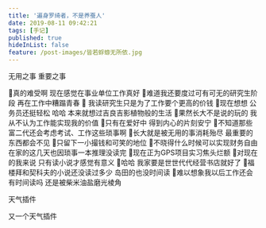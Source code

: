 ```yaml
---
title: '遍身罗绮者，不是养蚕人'
date: 2019-08-11 09:42:21
tags: [手记]
published: true
hideInList: false
feature: /post-images/皆若蜉蝣无所依.jpg
---
```

无用之事  重要之事

<!-- more -->

🌱真的难受啊 现在感觉在事业单位工作真好
🌱难道我还要度过可有可无的研究生阶段 再在工作中糟蹋青春
🌱 我读研究生只是为了工作要个更高的价钱
🌱现在想想 公务员还挺轻松 哈哈  本来就想过吉良吉影植物般的生活
🌱果然长大不是说的玩的 我从不认为工作能实现我的价值
🌱只有在爱好中 得到内心的片刻安宁
🌱不知道那些富二代还会考虑考试、工作这些琐事啊
🌱长大就是被无用的事消耗殆尽 最重要的东西都会不见
🌱只留下一小撮钱和可笑的地位
🌱不晓得什么时候可以实现财务自由 在家的这几天也因琐事一本推理没读完
🌱现在正为GPS项目实习焦头烂额
🌱对现在的我来说 只有读小说才感觉有意义
🌱哈哈  我家要是世世代代经营书店就好了
🌱福楼拜和契科夫的小说还没读过多少 岛田的也没时间读
🌱难以想象我以后工作还会有时间读吗 还是被柴米油盐磨光棱角


天气插件
<div id="weather-float-he"></div>
<script type="text/javascript">
WIDGET = {FID: 'KbzQ7JDMhF'}
</script>
<script type="text/javascript" src="https://apip.weatherdt.com/float/static/js/r.js?v=1111"></script>
又一个天气插件
<div id="tp-weather-widget"></div>
<script>(function(T,h,i,n,k,P,a,g,e){g=function(){P=h.createElement(i);a=h.getElementsByTagName(i)[0];P.src=k;P.charset="utf-8";P.async=1;a.parentNode.insertBefore(P,a)};T["ThinkPageWeatherWidgetObject"]=n;T[n]||(T[n]=function(){(T[n].q=T[n].q||[]).push(arguments)});T[n].l=+new Date();if(T.attachEvent){T.attachEvent("onload",g)}else{T.addEventListener("load",g,false)}}(window,document,"script","tpwidget","//widget.seniverse.com/widget/chameleon.js"))</script>
<script>tpwidget("init", {
    "flavor": "slim",
    "location": "WW0V9QP93VS8",
    "geolocation": "enabled",
    "language": "zh-chs",
    "unit": "c",
    "theme": "chameleon",
    "container": "tp-weather-widget",
    "bubble": "enabled",
    "alarmType": "badge",
    "color": "#00AFDB",
    "uid": "U2425E6098",
    "hash": "53ae1c1f0c18b4fa03958642dbe88ffe"
});
tpwidget("show");</script>


